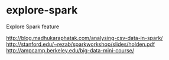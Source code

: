 # explore-spark
Explore Spark feature


http://blog.madhukaraphatak.com/analysing-csv-data-in-spark/
http://stanford.edu/~rezab/sparkworkshop/slides/holden.pdf
http://ampcamp.berkeley.edu/big-data-mini-course/
